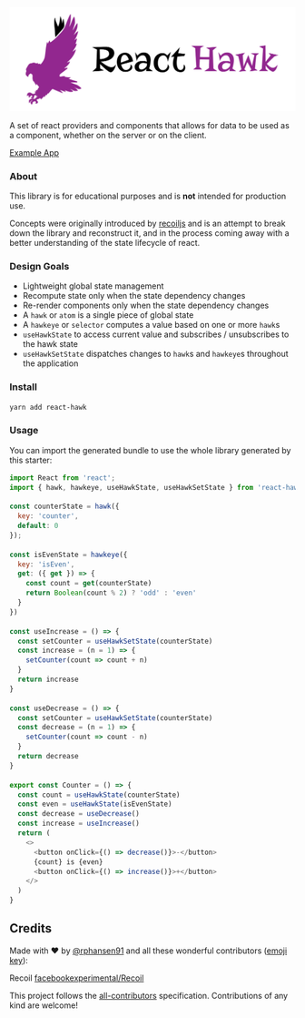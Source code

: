 [![React Hawk](/react-hawk-logo.png)](https://github.com/rphansen91/react-hawk)

<!-- [![styled with prettier](https://img.shields.io/badge/styled_with-prettier-ff69b4.svg)](https://github.com/prettier/prettier) -->
<!-- [![Travis](https://img.shields.io/travis/rphansen91/react-hawk.svg)](https://travis-ci.org/rphansen91/react-hawk) -->
<!-- [![Coveralls](https://img.shields.io/coveralls/rphansen91/react-hawk.svg)](https://coveralls.io/github/rphansen91/react-hawk)
[![Greenkeeper badge](https://badges.greenkeeper.io/rphansen91/react-hawk.svg)](https://greenkeeper.io/) -->
<!-- [![Dev Dependencies](https://david-dm.org/rphansen91/react-hawk/dev-status.svg)](https://david-dm.org/rphansen91/react-hawk?type=dev) -->
<!-- [![npm](https://img.shields.io/npm/v/react-hawk.svg)](https://www.npmjs.com/package/react-hawk) -->
<!-- [![downloads](https://img.shields.io/npm/dw/react-hawk.svg)](https://www.npmjs.com/package/react-hawk) -->

A set of react providers and components that allows for data to be used as a component, whether on the server or on the client. 

[Example App](https://rphansen91.github.io/react-hawk-vs-context-vs-recoil-demo/)

### About

This library is for educational purposes and is **not** intended for production use. 

Concepts were originally introduced by [recoiljs](https://github.com/facebookexperimental/Recoil) and is an attempt to break down the library and reconstruct it, and in the process coming away with a better understanding of the state lifecycle of react. 

### Design Goals

- Lightweight global state management 
- Recompute state only when the state dependency changes
- Re-render components only when the state dependency changes
- A `hawk` or `atom` is a single piece of global state
- A `hawkeye` or `selector` computes a value based on one or more `hawk`s
- `useHawkState` to access current value and subscribes / unsubscribes to the hawk state
- `useHawkSetState` dispatches changes to `hawk`s and `hawkeye`s throughout the application

### Install

```bash
yarn add react-hawk
```

### Usage

You can import the generated bundle to use the whole library generated by this starter:

```javascript
import React from 'react';
import { hawk, hawkeye, useHawkState, useHawkSetState } from 'react-hawk';

const counterState = hawk({
  key: 'counter',
  default: 0
});

const isEvenState = hawkeye({
  key: 'isEven',
  get: ({ get }) => {
    const count = get(counterState)
    return Boolean(count % 2) ? 'odd' : 'even'
  }
})

const useIncrease = () => {
  const setCounter = useHawkSetState(counterState)
  const increase = (n = 1) => {
    setCounter(count => count + n)
  }
  return increase
}

const useDecrease = () => {
  const setCounter = useHawkSetState(counterState)
  const decrease = (n = 1) => {
    setCounter(count => count - n)
  }
  return decrease
}

export const Counter = () => {
  const count = useHawkState(counterState)
  const even = useHawkState(isEvenState)
  const decrease = useDecrease()
  const increase = useIncrease()
  return (
    <>
      <button onClick={() => decrease()}>-</button>
      {count} is {even}
      <button onClick={() => increase()}>+</button>
    </>
  )
}
```


## Credits

Made with :heart: by [@rphansen91](https://github.com/rphansen91) and all these wonderful contributors ([emoji key](https://github.com/kentcdodds/all-contributors#emoji-key)):

Recoil [facebookexperimental/Recoil](https://github.com/facebookexperimental/Recoil)

This project follows the [all-contributors](https://github.com/kentcdodds/all-contributors) specification. Contributions of any kind are welcome!
